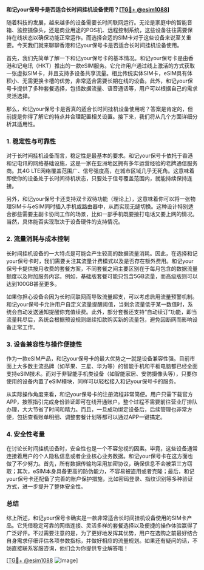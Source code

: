 **和记your保号卡是否适合长时间挂机设备使用？[[TG💪+ @esim1088](https://t.me/s/esim1088)]**

随着科技的发展，越来越多的设备需要长时间联网运行。无论是家庭中的智能音箱、监控摄像头，还是商业用途的POS机、远程控制系统，这些设备往往需要保持在线状态以确保功能正常运作。而选择合适的SIM卡对于这些设备来说至关重要。今天我们就来聊聊香港和记your保号卡是否适合长时间挂机设备使用。

首先，我们先简单了解一下和记your保号卡的基本情况。和记your保号卡是由香港和记电讯（HKT）推出的一款eSIM服务。它允许用户通过线上激活的方式获取一张虚拟SIM卡，并且支持多设备共享流量。相比传统实体SIM卡，eSIM具有体积小、无需更换卡槽的优势，非常适合需要长期在线的设备。此外，和记your保号卡提供了多种套餐选择，包括数据流量、语音通话等，用户可以根据自己的需求灵活选择。

那么，和记your保号卡是否真的适合长时间挂机设备使用呢？答案是肯定的，但前提是你得了解它的特点并合理配置相关设置。接下来，我们将从几个方面详细分析其适用性。

### **1. 稳定性与可靠性**
对于长时间挂机设备而言，稳定性是最基本的要求。和记your保号卡依托于香港和记电讯的网络基础设施，这是一家在亚洲地区拥有多年运营经验的老牌通信服务商。其4G LTE网络覆盖范围广、信号强度高，在城市区域几乎无死角。这意味着即使你的设备处于长时间待机状态，只要处于信号覆盖范围内，就能持续保持连接。

另外，和记your保号卡还支持双卡双待功能（理论上），这意味着你可以将一张物理SIM卡与eSIM同时插入手机或路由器中，从而实现无缝切换。这种设计特别适合那些需要主副卡协同工作的场景，比如一部手机既要接打电话又要上网的情况。当然，具体能否实现取决于设备硬件的支持情况。

### **2. 流量消耗与成本控制**
长时间挂机设备的一大特点是可能会产生较高的数据流量消耗。因此，在选择和记your保号卡时，我们需要关注其流量计费模式以及是否存在额外费用。和记your保号卡提供按月收费的套餐方案，不同套餐之间主要区别在于每月包含的数据流量额度以及附加服务内容。例如，基础版套餐可能只包含5GB流量，而高级版则可以达到100GB甚至更多。

如果你担心设备会因为长时间联网而导致流量超支，可以考虑启用流量预警机制。和记your保号卡允许用户自定义流量提醒阈值，当剩余流量低于某一数值时，系统会自动发送通知提醒你充值续费。此外，部分套餐还支持“自动续订”功能，即当流量耗尽后，系统会根据预设规则继续扣款购买新的流量包，避免因断网而影响设备正常工作。

### **3. 设备兼容性与操作便捷性**
作为一款eSIM产品，和记your保号卡的最大优势之一就是设备兼容性强。目前市面上大多数主流品牌（如苹果、三星、华为等）的智能手机和平板电脑都已经全面支持eSIM技术。而对于非智能手机类设备（如智能家居、安防摄像头等），只要你使用的设备内置了eSIM模块，同样可以轻松接入和记your保号卡的服务。

从实际操作角度来看，和记your保号卡的注册流程非常简便。用户只需下载官方APP，按照指引完成身份验证即可在线开通账户。整个过程不需要前往营业厅排队办理，大大节省了时间和精力。而且，一旦成功绑定设备后，后续管理也非常方便，包括查看账单明细、调整套餐计划等都可以通过APP一键搞定。

### **4. 安全性考量**
在讨论长时间挂机设备时，安全性也是一个不容忽视的因素。毕竟，这些设备通常连接着用户的个人隐私信息或者企业核心业务数据。和记your保号卡在这方面也做了不少努力。首先，所有数据传输均采用加密协议，确保信息不会被第三方窃取；其次，eSIM本身具备更高的防伪能力，不容易被盗用或者克隆；最后，和记your保号卡还配备了完善的账户保护措施，比如密码登录、指纹识别等多种验证方式，进一步提升了整体安全性。

### **总结**
综上所述，和记your保号卡确实是一款非常适合长时间挂机设备使用的SIM卡产品。它凭借稳定可靠的网络连接、灵活多样的套餐选择以及便捷的操作体验赢得了广泛好评。不过需要注意的是，为了更好地发挥其优势，用户在选购之前最好结合自身需求仔细评估各项参数指标，并做好相应的流量规划。如果还有疑问的话，不妨直接联系客服咨询，他们会为你提供专业解答哦！

[[TG💪+ @esim1088](https://t.me/s/esim1088) ![Image](https://i.postimg.cc/4NQfJmqS/Snipaste-2025-05-13-00-14-12.png)]